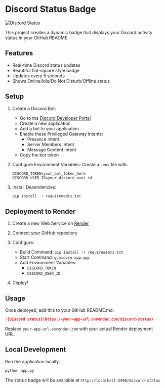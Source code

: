 # Discord Status Badge

![Discord Status](https://your-app-url.onrender.com/discord-status)

This project creates a dynamic badge that displays your Discord activity status in your GitHub README.

## Features
- Real-time Discord status updates
- Beautiful flat-square style badge
- Updates every 5 seconds
- Shows Online/Idle/Do Not Disturb/Offline status

## Setup

1. Create a Discord Bot:
   - Go to the [Discord Developer Portal](https://discord.com/developers/applications)
   - Create a new application
   - Add a bot to your application
   - Enable these Privileged Gateway Intents:
     - Presence Intent
     - Server Members Intent
     - Message Content Intent
   - Copy the bot token

2. Configure Environment Variables:
   Create a `.env` file with:
   ```
   DISCORD_TOKEN=your_bot_token_here
   DISCORD_USER_ID=your_discord_user_id
   ```

3. Install Dependencies:
   ```bash
   pip install -r requirements.txt
   ```

## Deployment to Render

1. Create a new Web Service on [Render](https://render.com)
2. Connect your GitHub repository
3. Configure:
   - Build Command: `pip install -r requirements.txt`
   - Start Command: `gunicorn app:app`
   - Add Environment Variables:
     - `DISCORD_TOKEN`
     - `DISCORD_USER_ID`

4. Deploy!

## Usage

Once deployed, add this to your GitHub README.md:
```markdown
![Discord Status](https://your-app-url.onrender.com/discord-status)
```

Replace `your-app-url.onrender.com` with your actual Render deployment URL.

## Local Development

Run the application locally:
```bash
python app.py
```

The status badge will be available at `http://localhost:5000/discord-status`
